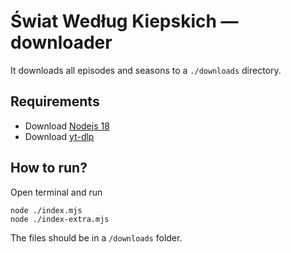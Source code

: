 # Świat Według Kiepskich — downloader

It downloads all episodes and seasons to a `./downloads` directory.

## Requirements

* Download [Nodejs 18](https://nodejs.org/en/blog/release/v18.12.0)
* Download [yt-dlp](https://github.com/yt-dlp/yt-dlp/releases/latest)

## How to run?

Open terminal and run

```shell
node ./index.mjs
node ./index-extra.mjs
```
The files should be in a `/downloads` folder.
